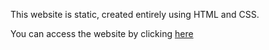 This website is static, created entirely using HTML and CSS.

You can access the website by clicking [here](https://jugal-01.github.io/Coffee-Machine-Animation/)